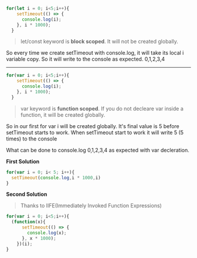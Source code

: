 ```javascript
for(let i = 0; i<5;i++){
    setTimeout(() => {
      console.log(i);
    }, i * 1000);
  }  
```

> let/const keyword is **block scoped**. It will not be created globally. 

So every time we create setTimeout with console.log, it will take its local i variable copy. So it will write to the console as expected.
0,1,2,3,4

***

```javascript
for(var i = 0; i<5;i++){
    setTimeout(() => {
      console.log(i);
    }, i * 1000);
  }  
```
> var keyword is **function scoped**. If you do not decleare var inside a function, it will be created globally.

So in our first for var i will be created globally. It's final value is 5 before setTimeout starts to work. When setTimeout start to work
it will write 5 (5 times) to the console

What can be done to console.log 0,1,2,3,4 as expected with var decleration.

**First Solution**
```javascript
for(var i = 0; i< 5; i++){
  setTimeout(console.log,i * 1000,i)
}
```
**Second Solution**
>Thanks to IIFE(Immediately Invoked Function Expressions)

```javascript
for(var i = 0; i<5;i++){
  (function(x){
      setTimeout(() => {
        console.log(x);
      }, x * 1000);
    })(i);
}
```
